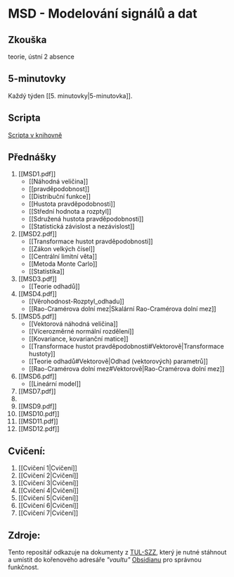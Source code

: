 # MSD - Modelování signálů a dat
## Zkouška 
teorie, ústní
2 absence

## 5-minutovky
Každý týden [[5. minutovky|5-minutovka]].

## Scripta
[Scripta v knihovně](https://knihovna-opac.tul.cz/records/dadfa210-84b1-48ea-95a1-4cfc3f4c42fb)

## Přednášky
1. [[MSD1.pdf]] 
	- [[Náhodná veličina]] 
	- [[pravděpodobnost]] 
	- [[Distribuční funkce]] 
	- [[Hustota pravděpodobnosti]]
	- [[Střední hodnota a rozptyl]]
	- [[Sdružená hustota pravděpodobnosti]]
	- [[Statistická závislost a nezávislost]]
2. [[MSD2.pdf]]
	- [[Transformace hustot pravděpodobnosti]]
	- [[Zákon velkých čísel]]
	- [[Centrální limitní věta]]
	- [[Metoda Monte Carlo]]
	- [[Statistika]]
3. [[MSD3.pdf]]
	- [[Teorie odhadů]]
4. [[MSD4.pdf]]
	- [[Věrohodnost-Rozptyl_odhadu]]
	- [[Rao-Cramérova dolní mez|Skalární Rao-Cramérova dolní mez]]
5. [[MSD5.pdf]]
	- [[Vektorová náhodná veličina]]
	- [[Vícerozměrné normální rozdělení]]
	- [[Kovariance, kovarianční matice]]
	- [[Transformace hustot pravděpodobnosti#Vektorově|Transformace hustoty]]
	- [[Teorie odhadů#Vektorově|Odhad (vektorových) parametrů]]
	- [[Rao-Cramérova dolní mez#Vektorově|Rao-Cramérova dolní mez]]
6. [[MSD6.pdf]]
	- [[Lineární model]] 
1. [[MSD7.pdf]]
2. 
3. [[MSD9.pdf]]
4. [[MSD10.pdf]]
5. [[MSD11.pdf]]
6. [[MSD12.pdf]]

## Cvičení:
1. [[Cvičení 1|Cvičení]]
2. [[Cvičení 2|Cvičení]]
3. [[Cvičení 3|Cvičení]]
4. [[Cvičení 4|Cvičení]]
5. [[Cvičení 5|Cvičení]]
6. [[Cvičení 6|Cvičení]]
7. [[Cvičení 7|Cvičení]]



## Zdroje:
Tento repositář odkazuje na dokumenty z [TUL-SZZ](https://github.com/elPytel/TUL-SZZ), který je nutné stáhnout a umístit do kořenového adresáře *"vaultu"* [Obsidianu](https://obsidian.md/) pro správnou funkčnost. 